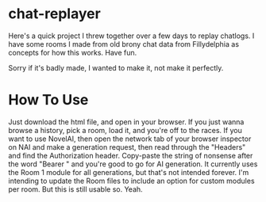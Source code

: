 # chat-replayer
Here's a quick project I threw together over a few days to replay chatlogs. I have some rooms I made from old brony chat data from Fillydelphia as concepts for how this works. Have fun.

Sorry if it's badly made, I wanted to make it, not make it perfectly.

# How To Use

Just download the html file, and open in your browser. If you just wanna browse a history, pick a room, load it, and you're off to the races. If you want to use NovelAI, then open the network tab of your browser inspector on NAI and make a generation request, then read through the "Headers" and find the Authorization header. Copy-paste the string of nonsense after the word "Bearer " and you're good to go for AI generation. It currently uses the Room 1 module for all generations, but that's not intended forever. I'm intending to update the Room files to include an option for custom modules per room. But this is still usable so. Yeah.
